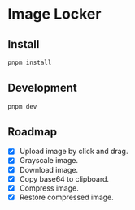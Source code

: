 # Image Locker

## Install

```bash
pnpm install
```

## Development

```bash
pnpm dev
```

## Roadmap

- [x] Upload image by click and drag.
- [x] Grayscale image.
- [x] Download image.
- [x] Copy base64 to clipboard.
- [x] Compress image.
- [x] Restore compressed image.
